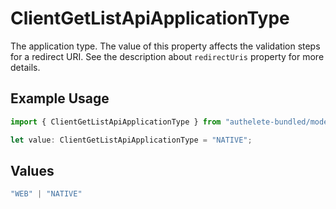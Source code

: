 # ClientGetListApiApplicationType

The application type. The value of this property affects the validation steps for a redirect URI.
See the description about `redirectUris` property for more details.


## Example Usage

```typescript
import { ClientGetListApiApplicationType } from "authelete-bundled/models/operations";

let value: ClientGetListApiApplicationType = "NATIVE";
```

## Values

```typescript
"WEB" | "NATIVE"
```